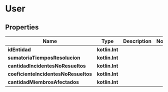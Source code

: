 
# User

## Properties
Name | Type | Description | Notes
------------ | ------------- | ------------- | -------------
**idEntidad** | **kotlin.Int** |  | 
**sumatoriaTiemposResolucion** | **kotlin.Int** |  | 
**cantidadIncidentesNoResueltos** | **kotlin.Int** |  | 
**coeficienteIncidentesNoResueltos** | **kotlin.Int** |  | 
**cantidadMiembrosAfectados** | **kotlin.Int** |  | 



